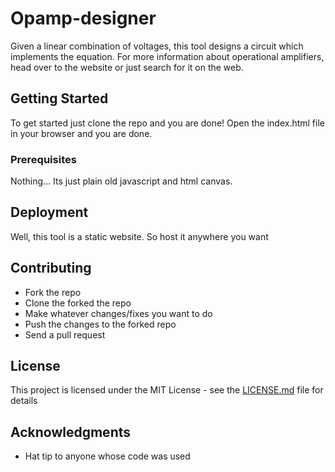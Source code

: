 # Opamp-designer

Given a linear combination of voltages, this tool designs a circuit which implements the equation. For more information about operational amplifiers, head over to the website or just search for it on the web. 

## Getting Started

To get started just clone the repo and you are done! Open the index.html file in your browser and you are done.


### Prerequisites

Nothing...  Its just plain old javascript and html canvas.


## Deployment

Well, this tool is a static website. So host it anywhere you want


## Contributing

* Fork the repo
* Clone the forked the repo
* Make whatever changes/fixes you want to do
* Push the changes to the forked repo
* Send a pull request


## License

This project is licensed under the MIT License - see the [LICENSE.md](LICENSE.md) file for details

## Acknowledgments

* Hat tip to anyone whose code was used
